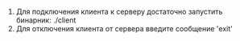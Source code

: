 1. Для подключения клиента к серверу достаточно запустить бинарник: ./client  
2. Для отключения клиента от сервера введите сообщение 'exit'
